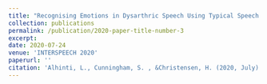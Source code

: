 ```yaml
---
title: "Recognising Emotions in Dysarthric Speech Using Typical Speech Data"
collection: publications
permalink: /publication/2020-paper-title-number-3
excerpt: 
date: 2020-07-24
venue: 'INTERSPEECH 2020'
paperurl: ''
citation: 'Alhinti, L., Cunningham, S. , &Christensen, H. (2020, July). Recognising Emotions in Dysarthric Speech Using Typical Speech Data. In Proceedings of the Annual Conference of the International Speech Communication Association, INTERSPEECH 2020. International Speech Communication Association (ISCA).'
---
```

